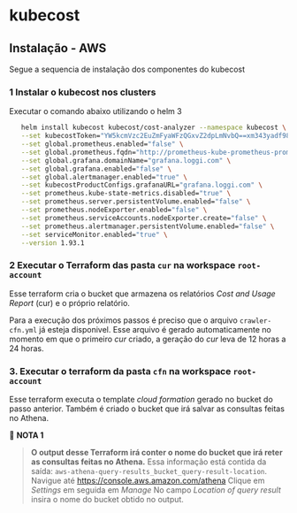 # kubecost

## Instalação - AWS
Segue a sequencia de instalação dos componentes do kubecost

### **1 Instalar o kubecost nos clusters**

   Executar o comando abaixo utilizando o helm 3

   ~~~sh
      helm install kubecost kubecost/cost-analyzer --namespace kubecost \
      --set kubecostToken="YW5kcmVzc2EuZmFyaWFzQGxvZ2dpLmNvbQ==xm343yadf98" \
      --set global.prometheus.enabled="false" \
      --set global.prometheus.fqdn="http://prometheus-kube-prometheus-prometheus.monitoring.svc:9090" \
      --set global.grafana.domainName="grafana.loggi.com" \
      --set global.grafana.enabled="false" \
      --set global.alertmanager.enabled="true" \
      --set kubecostProductConfigs.grafanaURL="grafana.loggi.com" \
      --set prometheus.kube-state-metrics.disabled="true" \
      --set prometheus.server.persistentVolume.enabled="false" \
      --set prometheus.nodeExporter.enabled="false" \
      --set prometheus.serviceAccounts.nodeExporter.create="false" \
      --set prometheus.alertmanager.persistentVolume.enabled="false" \
      --set serviceMonitor.enabled="true" \
      --version 1.93.1
   ~~~
   
### **2 Executar o Terraform das pasta `cur` na workspace `root-account`** 

Esse terraform cria o bucket que armazena os relatórios _Cost and Usage Report_ (cur) e o próprio relatório. 
      
Para a execução dos próximos passos é preciso que o arquivo `crawler-cfn.yml` já esteja disponivel. Esse arquivo é gerado automaticamente no momento em que o primeiro _cur_ criado, a geração do _cur_ leva de 12 horas a 24 horas.


### **3. Executar o terraform da pasta `cfn` na workspace `root-account`**
Esse terraform executa o template _cloud formation_ gerado no bucket do passo anterior. Também é criado o bucket que irá salvar as consultas feitas no Athena.


📌 **NOTA 1**
> **O output desse Terraform irá conter o nome do bucket que irá reter as consultas feitas no Athena.** 
Essa informação está contida da saída: `aws-athena-query-results_bucket_query-result-location`.
Navigue até https://console.aws.amazon.com/athena
Clique em _Settings_ em seguida em _Manage_ No campo _Location of query result_ insira o nome do bucket obtido no output.




